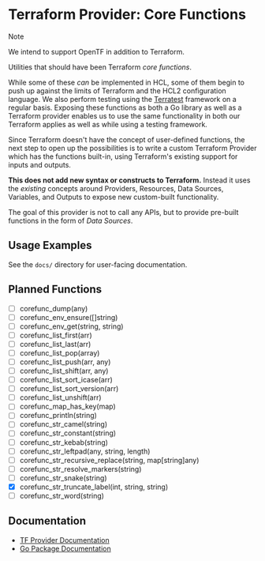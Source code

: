 # Terraform Provider: Core Functions

> [!NOTE]
> We intend to support OpenTF in addition to Terraform.

Utilities that should have been Terraform _core functions_.

While some of these _can_ be implemented in HCL, some of them begin to push up against the limits of Terraform and the HCL2 configuration language. We also perform testing using the [Terratest](https://terratest.gruntwork.io) framework on a regular basis. Exposing these functions as both a Go library as well as a Terraform provider enables us to use the same functionality in both our Terraform applies as well as while using a testing framework.

Since Terraform doesn't have the concept of user-defined functions, the next step to open up the possibilities is to write a custom Terraform Provider which has the functions built-in, using Terraform's existing support for inputs and outputs.

**This does not add new syntax or constructs to Terraform.** Instead it uses the _existing_ concepts around Providers, Resources, Data Sources, Variables, and Outputs to expose new custom-built functionality.

The goal of this provider is not to call any APIs, but to provide pre-built functions in the form of _Data Sources_.

## Usage Examples

See the `docs/` directory for user-facing documentation.

## Planned Functions

* [ ] corefunc_dump(any)
* [ ] corefunc_env_ensure([]string)
* [ ] corefunc_env_get(string, string)
* [ ] corefunc_list_first(arr)
* [ ] corefunc_list_last(arr)
* [ ] corefunc_list_pop(array)
* [ ] corefunc_list_push(arr, any)
* [ ] corefunc_list_shift(arr, any)
* [ ] corefunc_list_sort_icase(arr)
* [ ] corefunc_list_sort_version(arr)
* [ ] corefunc_list_unshift(arr)
* [ ] corefunc_map_has_key(map)
* [ ] corefunc_println(string)
* [ ] corefunc_str_camel(string)
* [ ] corefunc_str_constant(string)
* [ ] corefunc_str_kebab(string)
* [ ] corefunc_str_leftpad(any, string, length)
* [ ] corefunc_str_recursive_replace(string, map[string]any)
* [ ] corefunc_str_resolve_markers(string)
* [ ] corefunc_str_snake(string)
* [X] corefunc_str_truncate_label(int, string, string)
* [ ] corefunc_str_word(string)

## Documentation

* [TF Provider Documentation](#)
* [Go Package Documentation](#)
